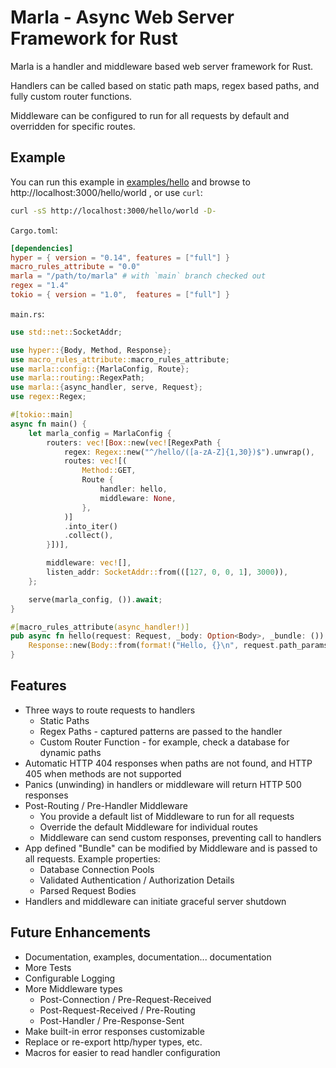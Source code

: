 # Marla - Async Web Server Framework for Rust

Marla is a handler and middleware based web server framework for Rust.

Handlers can be called based on static path maps, regex based paths, and fully custom router functions.

Middleware can be configured to run for all requests by default and overridden for specific routes.

## Example

You can run this example in [examples/hello](examples/hello) and browse to http://localhost:3000/hello/world , or use `curl`:

```bash
curl -sS http://localhost:3000/hello/world -D-
```

`Cargo.toml`:
```toml
[dependencies]
hyper = { version = "0.14", features = ["full"] }
macro_rules_attribute = "0.0"
marla = "/path/to/marla" # with `main` branch checked out
regex = "1.4"
tokio = { version = "1.0",  features = ["full"] }
```

`main.rs`:
```rust
use std::net::SocketAddr;

use hyper::{Body, Method, Response};
use macro_rules_attribute::macro_rules_attribute;
use marla::config::{MarlaConfig, Route};
use marla::routing::RegexPath;
use marla::{async_handler, serve, Request};
use regex::Regex;

#[tokio::main]
async fn main() {
    let marla_config = MarlaConfig {
        routers: vec![Box::new(vec![RegexPath {
            regex: Regex::new("^/hello/([a-zA-Z]{1,30})$").unwrap(),
            routes: vec![(
                Method::GET,
                Route {
                    handler: hello,
                    middleware: None,
                },
            )]
            .into_iter()
            .collect(),
        }])],

        middleware: vec![],
        listen_addr: SocketAddr::from(([127, 0, 0, 1], 3000)),
    };

    serve(marla_config, ()).await;
}

#[macro_rules_attribute(async_handler!)]
pub async fn hello(request: Request, _body: Option<Body>, _bundle: ()) -> Response<Body> {
    Response::new(Body::from(format!("Hello, {}\n", request.path_params[0])))
}
```

## Features

- Three ways to route requests to handlers
  - Static Paths
  - Regex Paths - captured patterns are passed to the handler
  - Custom Router Function - for example, check a database for dynamic paths
- Automatic HTTP 404 responses when paths are not found, and HTTP 405 when methods are not supported
- Panics (unwinding) in handlers or middleware will return HTTP 500 responses
- Post-Routing / Pre-Handler Middleware
  - You provide a default list of Middleware to run for all requests
  - Override the default Middleware for individual routes
  - Middleware can send custom responses, preventing call to handlers
- App defined "Bundle" can be modified by Middleware and is passed to all requests.  Example properties:
  - Database Connection Pools
  - Validated Authentication / Authorization Details
  - Parsed Request Bodies
- Handlers and middleware can initiate graceful server shutdown

## Future Enhancements

- Documentation, examples, documentation... documentation
- More Tests
- Configurable Logging
- More Middleware types
  - Post-Connection / Pre-Request-Received
  - Post-Request-Received / Pre-Routing
  - Post-Handler / Pre-Response-Sent
- Make built-in error responses customizable
- Replace or re-export http/hyper types, etc.
- Macros for easier to read handler configuration
